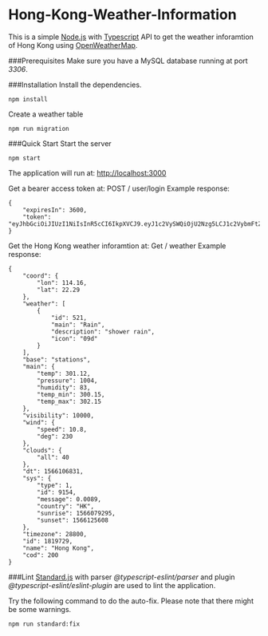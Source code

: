 # Hong-Kong-Weather-Information
This is a simple [Node.js](https://nodejs.org/en/) with [Typescript](https://www.typescriptlang.org/) API to get the weather inforamtion of Hong Kong using [OpenWeatherMap](https://openweathermap.org/).

###Prerequisites
Make sure you have a MySQL database running at port _3306_.

###Installation
Install the dependencies.
```
npm install
```
Create a weather table
```
npm run migration
```

###Quick Start
Start the server
```
npm start
```
The application will run at: [http://localhost:3000](http://localhost:3000)

Get a bearer access token at: POST / user/login
Example response: 
```
{
    "expiresIn": 3600,
    "token": "eyJhbGciOiJIUzI1NiIsInR5cCI6IkpXVCJ9.eyJ1c2VySWQiOjU2Nzg5LCJ1c2VybmFtZSI6ImFwcCBpdCIsImlhdCI6MTU2NjEwNjQyMCwiZXhwIjoxNTY2MTEwMDIwfQ.mWMtSEBXZvBqxXwMRwnqhHS87GW8cuhhbMgL4GIqR8E"
}
```

Get the Hong Kong weather inforamtion at: Get / weather
Example response:
```
{
    "coord": {
        "lon": 114.16,
        "lat": 22.29
    },
    "weather": [
        {
            "id": 521,
            "main": "Rain",
            "description": "shower rain",
            "icon": "09d"
        }
    ],
    "base": "stations",
    "main": {
        "temp": 301.12,
        "pressure": 1004,
        "humidity": 83,
        "temp_min": 300.15,
        "temp_max": 302.15
    },
    "visibility": 10000,
    "wind": {
        "speed": 10.8,
        "deg": 230
    },
    "clouds": {
        "all": 40
    },
    "dt": 1566106831,
    "sys": {
        "type": 1,
        "id": 9154,
        "message": 0.0089,
        "country": "HK",
        "sunrise": 1566079295,
        "sunset": 1566125608
    },
    "timezone": 28800,
    "id": 1819729,
    "name": "Hong Kong",
    "cod": 200
}
```

###Lint
[Standard.js](https://standardjs.com/) with parser _@typescript-eslint/parser_ and plugin _@typescript-eslint/eslint-plugin_ are used to lint the application.

Try the following command to do the auto-fix. Please note that there might be some warnings.
```
npm run standard:fix
```
